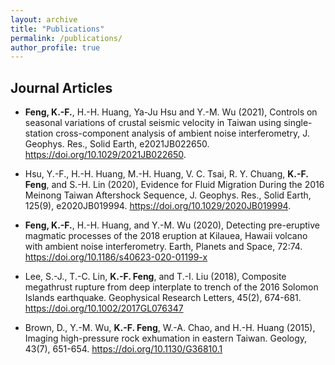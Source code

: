 ```yaml
---
layout: archive
title: "Publications"
permalink: /publications/
author_profile: true
---
```

## Journal Articles
- **Feng, K.-F.**, H.-H. Huang, Ya-Ju Hsu and Y.-M. Wu (2021), Controls on seasonal variations of crustal seismic velocity in Taiwan using single-station cross-component analysis of ambient noise interferometry, J. Geophys. Res., Solid Earth, e2021JB022650. https://doi.org/10.1029/2021JB022650.

- Hsu, Y.-F., H.-H. Huang, M.-H. Huang, V. C. Tsai, R. Y. Chuang, **K.-F. Feng**, and S.-H. Lin (2020), Evidence for Fluid Migration During the 2016 Meinong Taiwan Aftershock Sequence, J. Geophys. Res., Solid Earth, 125(9), e2020JB019994. https://doi.org/10.1029/2020JB019994.

- **Feng, K.-F.**, H.-H. Huang, and Y.-M. Wu (2020), Detecting pre-eruptive magmatic processes of the 2018 eruption at Kilauea, Hawaii volcano with ambient noise interferometry. Earth, Planets and Space, 72:74. https://doi.org/10.1186/s40623-020-01199-x

- Lee, S.-J., T.-C. Lin, **K.-F. Feng**, and T.-I. Liu (2018), Composite megathrust rupture from deep interplate to trench of the 2016 Solomon Islands earthquake. Geophysical Research Letters, 45(2), 674-681. https://doi.org/10.1002/2017GL076347

- Brown, D., Y.-M. Wu, **K.-F. Feng**, W.-A. Chao, and H.-H. Huang (2015), Imaging high-pressure rock exhumation in eastern Taiwan. Geology, 43(7), 651-654. https://doi.org/10.1130/G36810.1

